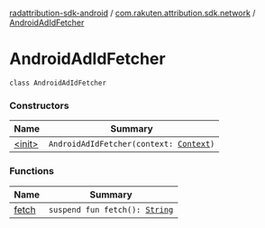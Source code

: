 [radattribution-sdk-android](../../index.md) / [com.rakuten.attribution.sdk.network](../index.md) / [AndroidAdIdFetcher](./index.md)

# AndroidAdIdFetcher

`class AndroidAdIdFetcher`

### Constructors

| Name | Summary |
|---|---|
| [&lt;init&gt;](-init-.md) | `AndroidAdIdFetcher(context: `[`Context`](https://developer.android.com/reference/android/content/Context.html)`)` |

### Functions

| Name | Summary |
|---|---|
| [fetch](fetch.md) | `suspend fun fetch(): `[`String`](https://kotlinlang.org/api/latest/jvm/stdlib/kotlin/-string/index.html) |
